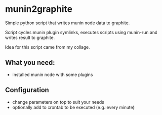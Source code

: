 # munin2graphite

Simple python script that writes munin node data to graphite.

Script cycles munin plugin symlinks, executes scripts using munin-run and writes result to graphite.

Idea for this script came from my collage.

## What you need:

- installed munin node with some plugins

## Configuration

- change parameters on top to suit your needs
- optionally add to crontab to be executed (e.g.:every minute)
